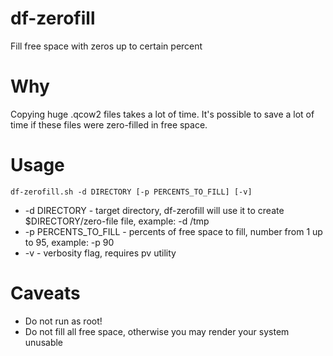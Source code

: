 # df-zerofill
Fill free space with zeros up to certain percent

# Why
Copying huge .qcow2 files takes a lot of time. 
It's possible to save a lot of time if these files were zero-filled
in free space. 

# Usage

    df-zerofill.sh -d DIRECTORY [-p PERCENTS_TO_FILL] [-v]

*  -d DIRECTORY - target directory, df-zerofill will use it to create $DIRECTORY/zero-file file, example: -d /tmp
*  -p PERCENTS_TO_FILL - percents of free space to fill, number from 1 up to 95, example: -p 90
*  -v - verbosity flag, requires pv utility

# Caveats
*  Do not run as root! 
*  Do not fill all free space, otherwise you may render your system unusable
